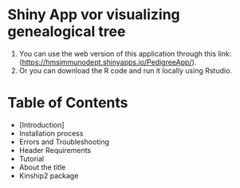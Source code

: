 # Shiny App vor visualizing genealogical tree
  1) You can use the web version of this application through this link: (https://hmsimmunodept.shinyapps.io/PedigreeApp/).
  2) Or you can download the R code and run it locally using Rstudio.
# Table of Contents 
- [Introduction] 
- Installation process
- Errors and Troubleshooting 
- Header Requirements
- Tutorial
- About the title 
- Kinship2 package
    
  
